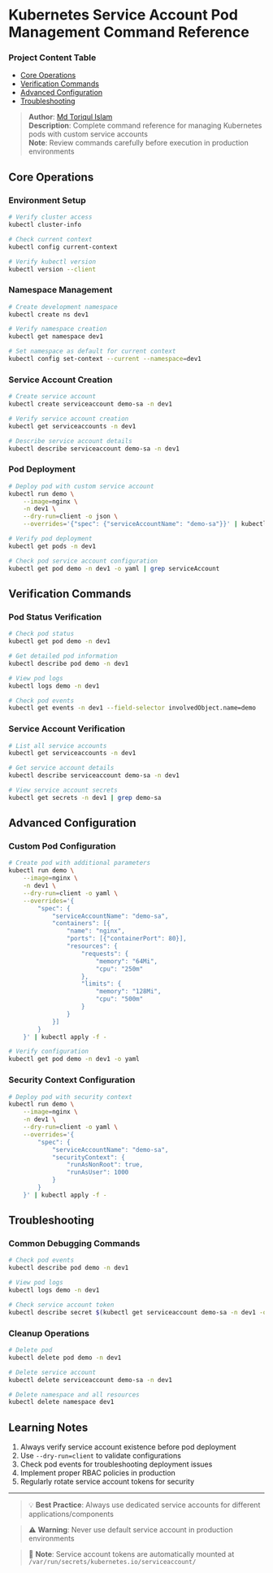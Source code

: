 # Kubernetes Service Account Pod Management Command Reference

### Project Content Table
- [Core Operations](#core-operations)
- [Verification Commands](#verification-commands)
- [Advanced Configuration](#advanced-configuration)
- [Troubleshooting](#troubleshooting)

> **Author**: [Md Toriqul Islam](https://linkedin.com/in/thetoriqul)  
> **Description**: Complete command reference for managing Kubernetes pods with custom service accounts  
> **Note**: Review commands carefully before execution in production environments

## Core Operations

### Environment Setup
```bash
# Verify cluster access
kubectl cluster-info

# Check current context
kubectl config current-context

# Verify kubectl version
kubectl version --client
```

### Namespace Management
```bash
# Create development namespace
kubectl create ns dev1

# Verify namespace creation
kubectl get namespace dev1

# Set namespace as default for current context
kubectl config set-context --current --namespace=dev1
```

### Service Account Creation
```bash
# Create service account
kubectl create serviceaccount demo-sa -n dev1

# Verify service account creation
kubectl get serviceaccounts -n dev1

# Describe service account details
kubectl describe serviceaccount demo-sa -n dev1
```

### Pod Deployment
```bash
# Deploy pod with custom service account
kubectl run demo \
    --image=nginx \
    -n dev1 \
    --dry-run=client -o json \
    --overrides='{"spec": {"serviceAccountName": "demo-sa"}}' | kubectl apply -f -

# Verify pod deployment
kubectl get pods -n dev1

# Check pod service account configuration
kubectl get pod demo -n dev1 -o yaml | grep serviceAccount
```

## Verification Commands

### Pod Status Verification
```bash
# Check pod status
kubectl get pod demo -n dev1

# Get detailed pod information
kubectl describe pod demo -n dev1

# View pod logs
kubectl logs demo -n dev1

# Check pod events
kubectl get events -n dev1 --field-selector involvedObject.name=demo
```

### Service Account Verification
```bash
# List all service accounts
kubectl get serviceaccounts -n dev1

# Get service account details
kubectl describe serviceaccount demo-sa -n dev1

# View service account secrets
kubectl get secrets -n dev1 | grep demo-sa
```

## Advanced Configuration

### Custom Pod Configuration
```bash
# Create pod with additional parameters
kubectl run demo \
    --image=nginx \
    -n dev1 \
    --dry-run=client -o yaml \
    --overrides='{
        "spec": {
            "serviceAccountName": "demo-sa",
            "containers": [{
                "name": "nginx",
                "ports": [{"containerPort": 80}],
                "resources": {
                    "requests": {
                        "memory": "64Mi",
                        "cpu": "250m"
                    },
                    "limits": {
                        "memory": "128Mi",
                        "cpu": "500m"
                    }
                }
            }]
        }
    }' | kubectl apply -f -

# Verify configuration
kubectl get pod demo -n dev1 -o yaml
```

### Security Context Configuration
```bash
# Deploy pod with security context
kubectl run demo \
    --image=nginx \
    -n dev1 \
    --dry-run=client -o yaml \
    --overrides='{
        "spec": {
            "serviceAccountName": "demo-sa",
            "securityContext": {
                "runAsNonRoot": true,
                "runAsUser": 1000
            }
        }
    }' | kubectl apply -f -
```

## Troubleshooting

### Common Debugging Commands
```bash
# Check pod events
kubectl describe pod demo -n dev1

# View pod logs
kubectl logs demo -n dev1

# Check service account token
kubectl describe secret $(kubectl get serviceaccount demo-sa -n dev1 -o jsonpath='{.secrets[0].name}') -n dev1
```

### Cleanup Operations
```bash
# Delete pod
kubectl delete pod demo -n dev1

# Delete service account
kubectl delete serviceaccount demo-sa -n dev1

# Delete namespace and all resources
kubectl delete namespace dev1
```

## Learning Notes

1. Always verify service account existence before pod deployment
2. Use `--dry-run=client` to validate configurations
3. Check pod events for troubleshooting deployment issues
4. Implement proper RBAC policies in production
5. Regularly rotate service account tokens for security

---

> 💡 **Best Practice**: Always use dedicated service accounts for different applications/components

> ⚠️ **Warning**: Never use default service account in production environments

> 📝 **Note**: Service account tokens are automatically mounted at `/var/run/secrets/kubernetes.io/serviceaccount/`